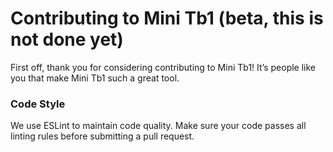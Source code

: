 # Contributing to Mini Tb1 (beta, this is not done yet)

First off, thank you for considering contributing to Mini Tb1! It’s people like you that make Mini Tb1 such a great tool.

### Code Style

We use ESLint to maintain code quality. Make sure your code passes all linting rules before submitting a pull request.
